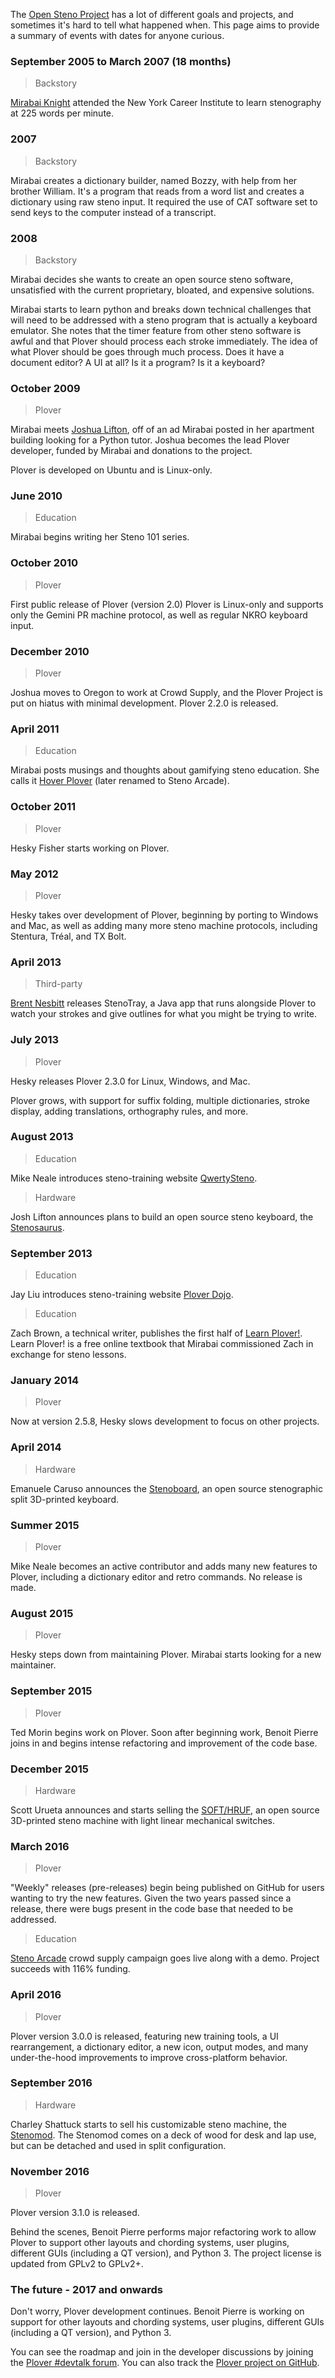 The [Open Steno Project](www.opensteno.org) has a lot of different goals and projects, and sometimes it's hard to tell what happened when. This page aims to provide a summary of events with dates for anyone curious.

### September 2005 to March 2007 (18 months)

> Backstory

[Mirabai Knight](https://stenoknight.com/) attended the New York Career Institute to learn stenography at 225 words per minute.

### 2007

> Backstory

Mirabai creates a dictionary builder, named Bozzy, with help from her brother William. It's a program that reads from a word list and creates a dictionary using raw steno input. It required the use of CAT software set to send keys to the computer instead of a transcript.

### 2008

> Backstory

Mirabai decides she wants to create an open source steno software, unsatisfied with the current proprietary, bloated, and expensive solutions.

Mirabai starts to learn python and breaks down technical challenges that will need to be addressed with a steno program that is actually a keyboard emulator. She notes that the timer feature from other steno software is awful and that Plover should process each stroke immediately. The idea of what Plover should be goes through much process. Does it have a document editor? A UI at all? Is it a program? Is it a keyboard?

### October 2009

> Plover

Mirabai meets [Joshua Lifton](https://www.crunchbase.com/person/joshua-lifton#/entity), off of an ad Mirabai posted in her apartment building looking for a Python tutor. Joshua becomes the lead Plover developer, funded by Mirabai and donations to the project.

Plover is developed on Ubuntu and is Linux-only.

### June 2010

> Education

Mirabai begins writing her Steno 101 series.

### October 2010

> Plover

First public release of Plover (version 2.0) Plover is Linux-only and supports only the Gemini PR machine protocol, as well as regular NKRO keyboard input.

### December 2010

> Plover

Joshua moves to Oregon to work at Crowd Supply, and the Plover Project is put on hiatus with minimal development. Plover 2.2.0 is released.

### April 2011

> Education

Mirabai posts musings and thoughts about gamifying steno education. She calls it [Hover Plover](http://plover.stenoknight.com/2011/04/hover-plover.html) (later renamed to Steno Arcade).

### October 2011

> Plover

Hesky Fisher starts working on Plover.

### May 2012

> Plover

Hesky takes over development of Plover, beginning by porting to Windows and Mac, as well as adding many more steno machine protocols, including Stentura, Tréal, and TX Bolt.

### April 2013

> Third-party

[Brent Nesbitt](https://github.com/brentn) releases StenoTray, a Java app that runs alongside Plover to watch your strokes and give outlines for what you might be trying to write.

### July 2013

> Plover

Hesky releases Plover 2.3.0 for Linux, Windows, and Mac.

Plover grows, with support for suffix folding, multiple dictionaries, stroke display, adding translations, orthography rules, and more.

### August 2013

> Education

Mike Neale introduces steno-training website [QwertySteno](http://qwertysteno.com/).

> Hardware

Josh Lifton announces plans to build an open source steno keyboard, the [Stenosaurus](http://stenosaurus.blogspot.ca/).

### September 2013

> Education

Jay Liu introduces steno-training website [Plover Dojo](http://ploverdojo.appspot.com/).

> Education

Zach Brown, a technical writer, publishes the first half of [Learn Plover!](https://sites.google.com/site/ploverdoc/home). Learn Plover! is a free online textbook that Mirabai commissioned Zach in exchange for steno lessons.

### January 2014

> Plover

Now at version 2.5.8, Hesky slows development to focus on other projects.

### April 2014

> Hardware

Emanuele Caruso announces the [Stenoboard](http://www.stenoboard.com/), an open source stenographic split 3D-printed keyboard.

### Summer 2015

> Plover

Mike Neale becomes an active contributor and adds many new features to Plover, including a dictionary editor and retro commands. No release is made.

### August 2015

> Plover

Hesky steps down from maintaining Plover. Mirabai starts looking for a new maintainer.

### September 2015

> Plover

Ted Morin begins work on Plover. Soon after beginning work, Benoit Pierre joins in and begins intense refactoring and improvement of the code base.

### December 2015

> Hardware

Scott Urueta announces and starts selling the [SOFT/HRUF](https://softhruf.love), an open source 3D-printed steno machine with light linear mechanical switches.

### March 2016

> Plover

"Weekly" releases (pre-releases) begin being published on GitHub for users wanting to try the new features. Given the two years passed since a release, there were bugs present in the code base that needed to be addressed.

> Education

[Steno Arcade](http://plover.stenoknight.com/2016/03/steno-arcade-campaign-is-live.html) crowd supply campaign goes live along with a demo. Project succeeds with 116% funding.

### April 2016

> Plover

Plover version 3.0.0 is released, featuring new training tools, a UI rearrangement, a dictionary editor, a new icon, output modes, and many under-the-hood improvements to improve cross-platform behavior.

### September 2016

> Hardware

Charley Shattuck starts to sell his customizable steno machine, the [Stenomod](https://stenomod.blogspot.ca/). The Stenomod comes on a deck of wood for desk and lap use, but can be detached and used in split configuration.

### November 2016

> Plover

Plover version 3.1.0 is released.

Behind the scenes, Benoit Pierre performs major refactoring work to allow Plover to support other layouts and chording systems, user plugins, different GUIs (including a QT version), and Python 3. The project license is updated from GPLv2 to GPLv2+.

### The future - 2017 and onwards

Don't worry, Plover development continues. Benoit Pierre is working on support for other layouts and chording systems, user plugins, different GUIs (including a QT version), and Python 3.

You can see the roadmap and join in the developer discussions by joining the [Plover #devtalk forum](https://discordapp.com/channels/136953735426473984/144999734254370816). You can also track the [Plover project on GitHub](https://github.com/openstenoproject/plover).
